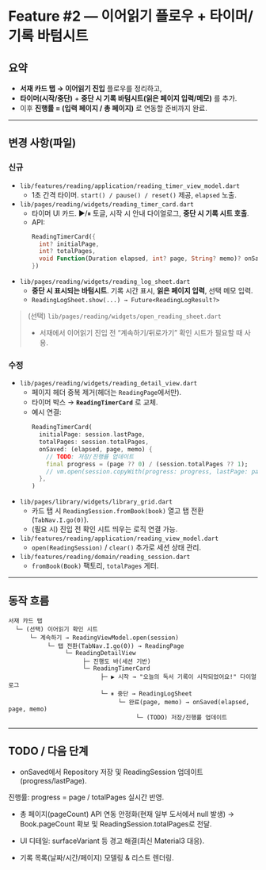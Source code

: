 # Feature #2 — 이어읽기 플로우 + 타이머/기록 바텀시트

## 요약
- **서재 카드 탭 → 이어읽기 진입** 플로우를 정리하고,
- **타이머(시작/중단)** + **중단 시 기록 바텀시트(읽은 페이지 입력/메모)** 를 추가.
- 이후 **진행률 = (입력 페이지 / 총 페이지)** 로 연동할 준비까지 완료.

---

## 변경 사항(파일)

### 신규
- `lib/features/reading/application/reading_timer_view_model.dart`  
  - 1초 간격 타이머. `start() / pause() / reset()` 제공, `elapsed` 노출.
- `lib/pages/reading/widgets/reading_timer_card.dart`  
  - 타이머 UI 카드. ▶︎/⏸ 토글, 시작 시 안내 다이얼로그, **중단 시 기록 시트 호출**.
  - API:  
    ```dart
    ReadingTimerCard({
      int? initialPage,
      int? totalPages,
      void Function(Duration elapsed, int? page, String? memo)? onSaved,
    })
    ```
- `lib/pages/reading/widgets/reading_log_sheet.dart`  
  - **중단 시 표시되는 바텀시트**. 기록 시간 표시, **읽은 페이지 입력**, 선택 메모 입력.
  - `ReadingLogSheet.show(...) → Future<ReadingLogResult?>`

> (선택) `lib/pages/reading/widgets/open_reading_sheet.dart`  
> - 서재에서 이어읽기 진입 전 “계속하기/뒤로가기” 확인 시트가 필요할 때 사용.

###  수정
- `lib/pages/reading/widgets/reading_detail_view.dart`
  - 페이지 헤더 중복 제거(헤더는 `ReadingPage`에서만).
  - 타이머 박스 → **`ReadingTimerCard`** 로 교체.
  - 예시 연결:
    ```dart
    ReadingTimerCard(
      initialPage: session.lastPage,
      totalPages: session.totalPages,
      onSaved: (elapsed, page, memo) {
        // TODO: 저장/진행률 업데이트
        final progress = (page ?? 0) / (session.totalPages ?? 1);
        // vm.open(session.copyWith(progress: progress, lastPage: page)); 등으로 연동
      },
    )
    ```
- `lib/pages/library/widgets/library_grid.dart`
  - 카드 탭 시 `ReadingSession.fromBook(book)` 열고 탭 전환(`TabNav.I.go(0)`).
  - (필요 시) 진입 전 확인 시트 띄우는 로직 연결 가능.
- `lib/features/reading/application/reading_view_model.dart`
  - `open(ReadingSession)` / `clear()` 추가로 세션 상태 관리.
- `lib/features/reading/domain/reading_session.dart`
  - `fromBook(Book)` 팩토리, `totalPages` 게터.

---

## 동작 흐름

```text
서재 카드 탭
  └─ (선택) 이어읽기 확인 시트
      └─ 계속하기 → ReadingViewModel.open(session)
           └─ 탭 전환(TabNav.I.go(0)) → ReadingPage
                └─ ReadingDetailView
                     ├─ 진행도 바(세션 기반)
                     └─ ReadingTimerCard
                          ├─ ▶︎ 시작 → "오늘의 독서 기록이 시작되었어요!" 다이얼로그
                          └─ ⏸ 중단 → ReadingLogSheet
                               └─ 완료(page, memo) → onSaved(elapsed, page, memo)
                                    └─ (TODO) 저장/진행률 업데이트
```

---

## TODO / 다음 단계

-  onSaved에서 Repository 저장 및 ReadingSession 업데이트(progress/lastPage).

 진행률: progress = page / totalPages 실시간 반영.

- 총 페이지(pageCount) API 연동 안정화(현재 일부 도서에서 null 발생)
→ Book.pageCount 확보 및 ReadingSession.totalPages로 전달.

- UI 디테일: surfaceVariant 등 경고 해결(최신 Material3 대응).

- 기록 목록(날짜/시간/페이지) 모델링 & 리스트 렌더링.
